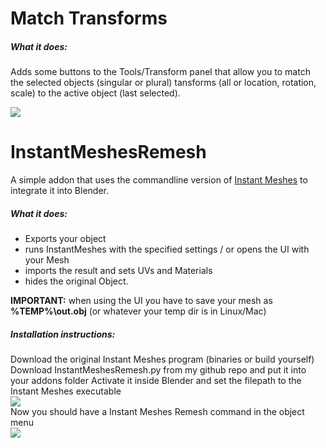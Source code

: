 # Match Transforms

##### What it does:

Adds some buttons to the Tools/Transform panel that allow you to match the selected objects (singular or plural) tansforms (all or location, rotation, scale) to the active object (last selected).

![][transforms]


# InstantMeshesRemesh
A simple addon that uses the commandline version of [Instant Meshes]  to integrate it into Blender. 
##### What it does:
  - Exports your object 
  - runs InstantMeshes with the specified settings / or opens the UI with your Mesh
  - imports the result and sets UVs and Materials
  - hides the original Object.  
  
**IMPORTANT:** when using the UI you have to save your mesh as **%TEMP%\out.obj** (or whatever your temp dir is in Linux/Mac)

##### Installation instructions:
Download the original Instant Meshes program (binaries or build yourself)
Download InstantMeshesRemesh.py from my github repo and put it into your addons folder
Activate it inside Blender and set the filepath to the Instant Meshes executable  
![][remesh_addon]  
Now you should have a Instant Meshes Remesh command in the object menu  
![][remesh_menu]


[transforms]: <https://raw.githubusercontent.com/knekke/blender_addons/master/readme_img/matchtranforms.png>
[remesh_py]: <https://raw.githubusercontent.com/knekke/blender_addons/master/InstantMeshesRemesh.py>
[remesh_addon]: <https://github.com/knekke/blender_addons/blob/master/readme_img/remesh_installation.png?raw=true>
[remesh_menu]: <https://github.com/knekke/blender_addons/blob/master/readme_img/remesh_menu.png?raw=true>
[Instant Meshes]: <https://github.com/wjakob/instant-meshes>
